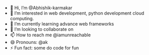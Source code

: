 - 👋 Hi, I’m @Abhishik-karmakar
- 👀 I’m interested in web development, python development cloud computing. 
- 🌱 I’m currently learning advance web frameworks
- 💞️ I’m looking to collaborate on 
- 📫 How to reach me @iamunreachable
- 😄 Pronouns: @ak
- ⚡ Fun fact: some do code for fun

<!---
Abhishik-karmakar/Abhishik-karmakar is a ✨ special ✨ repository because its `README.md` (this file) appears on your GitHub profile.
You can click the Preview link to take a look at your changes.
--->
